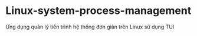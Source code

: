 # Linux-system-process-management
Ứng dụng quản lý tiến trình hệ thống đơn giản trên Linux sử dụng TUI
